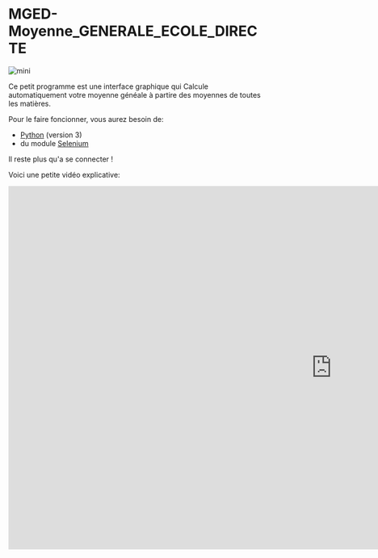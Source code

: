# MGED-Moyenne_GENERALE_ECOLE_DIRECTE

![mini](https://user-images.githubusercontent.com/60709615/112749565-6755c100-8fc3-11eb-9743-865794acb985.jpg)

Ce petit programme est une interface graphique qui Calcule automatiquement votre moyenne généale à partire des moyennes de toutes les matières.

Pour le faire foncionner, vous aurez besoin de:
* [Python](https://www.python.org/) (version 3)
* du module [Selenium](https://selenium-python.readthedocs.io/installation.html)

Il reste plus qu'a se connecter !

Voici une petite vidéo explicative:

<iframe width="1280" height="720" src="https://www.youtube.com/embed/MChau9UFr2E" title="YouTube video player" frameborder="0" allow="accelerometer; autoplay; clipboard-write; encrypted-media; gyroscope; picture-in-picture" allowfullscreen></iframe>
